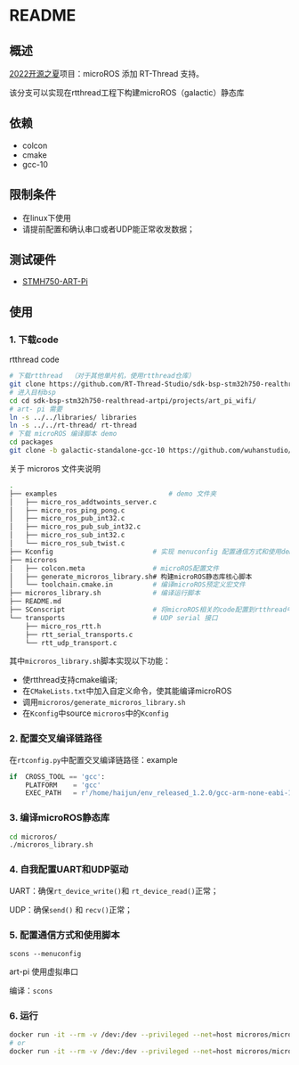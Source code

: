 

# README

## 概述

[2022开源之夏](https://summer-ospp.ac.cn/#/org/prodetail/22f330436)项目：microROS 添加 RT-Thread 支持。

该分支可以实现在rtthread工程下构建microROS（galactic）静态库

## 依赖

* colcon
* cmake
* gcc-10

## 限制条件

* 在linux下使用
* 请提前配置和确认串口或者UDP能正常收发数据；

## 测试硬件

* [STMH750-ART-Pi](https://github.com/RT-Thread-Studio/sdk-bsp-stm32h750-realthread-artpi)

## 使用

### 1. 下载code

rtthread  code

```bash
# 下载rtthread  （对于其他单片机，使用rtthread仓库）
git clone https://github.com/RT-Thread-Studio/sdk-bsp-stm32h750-realthread-artpi.git
# 进入目标bsp
cd cd sdk-bsp-stm32h750-realthread-artpi/projects/art_pi_wifi/
# art- pi 需要
ln -s ../../libraries/ libraries
ln -s ../../rt-thread/ rt-thread
# 下载 microROS 编译脚本 demo
cd packages
git clone -b galactic-standalone-gcc-10 https://github.com/wuhanstudio/micro_ros.git
```

关于 microros 文件夹说明

```bash
.
├── examples							# demo 文件夹
│   ├── micro_ros_addtwoints_server.c	
│   ├── micro_ros_ping_pong.c			
│   ├── micro_ros_pub_int32.c			
│   ├── micro_ros_pub_sub_int32.c		
│   ├── micro_ros_sub_int32.c			
│   └── micro_ros_sub_twist.c
├── Kconfig							# 实现 menuconfig 配置通信方式和使用demo
├── microros
│   ├── colcon.meta					# microROS配置文件
│   ├── generate_microros_library.sh# 构建microROS静态库核心脚本
│   └── toolchain.cmake.in			# 编译microROS预定义宏文件
├── microros_library.sh				# 编译运行脚本
├── README.md
├── SConscript						# 将microROS相关的code配置到rtthread中
└── transports						# UDP serial 接口
    ├── micro_ros_rtt.h
    ├── rtt_serial_transports.c
    └── rtt_udp_transport.c

```

其中`microros_library.sh`脚本实现以下功能：

* 使rtthread支持cmake编译;
* 在`CMakeLists.txt`中加入自定义命令，使其能编译microROS
* 调用`microros/generate_microros_library.sh`
* 在`Kconfig`中source `microros`中的`Kconfig`

### 2. 配置交叉编译链路径

在`rtconfig.py`中配置交叉编译链路径：example

```python
if  CROSS_TOOL == 'gcc':
    PLATFORM    = 'gcc'
    EXEC_PATH   = r'/home/haijun/env_released_1.2.0/gcc-arm-none-eabi-10.3-2021.10/bin'
```

### 3. 编译microROS静态库

```bash
cd microros/
./microros_library.sh
```

### 4. 自我配置UART和UDP驱动

UART：确保`rt_device_write()`和 `rt_device_read()`正常；

UDP：确保`send()` 和 `recv()`正常；

### 5. 配置通信方式和使用脚本

`scons --menuconfig`

art-pi 使用虚拟串口

编译：`scons`

### 6. 运行

```bash
docker run -it --rm -v /dev:/dev --privileged --net=host microros/micro-ros-agent:galactic serial -D /dev/ttyACM1 -v6
# or
docker run -it --rm -v /dev:/dev --privileged --net=host microros/micro-ros-agent:galactic udp4 --port 9999 -v6
```
